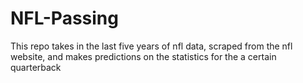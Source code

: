 # NFL-Passing
This repo takes in the last five years of nfl data, scraped from the nfl website, and makes predictions on the statistics for the a certain quarterback
